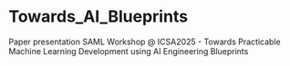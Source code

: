 # Towards_AI_Blueprints
Paper presentation SAML Workshop @ ICSA2025 - Towards Practicable Machine Learning Development using AI Engineering Blueprints 
